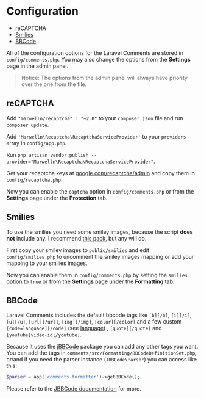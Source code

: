 # Configuration

- [reCAPTCHA](#recaptcha)
- [Smilies](#smilies)
- [BBCode](#bbcode)

All of the configuration options for the Laravel Comments are stored in `config/comments.php`.
You may also change the options from the __Settings__ page in the admin panel.

> Notice: The options from the admin panel will always have priority over the one from the file.

## reCAPTCHA

Add `"marwelln/recaptcha" : "~2.0"` to your `composer.json` file and run `composer update`.

Add `'Marwelln\Recaptcha\RecaptchaServiceProvider'` to your `providers` array in `config/app.php`.

Run `php artisan vendor:publish --provider="Marwelln\Recaptcha\RecaptchaServiceProvider"`.

Get your recaptcha keys at [google.com/recaptcha/admin](https://www.google.com/recaptcha/admin) and copy them in `config/recaptcha.php`.

Now you can enable the `captcha` option in `config/comments.php` or from the __Settings__ page under the __Protection__ tab.

## Smilies

To use the smilies you need some smiley images, because the script __does not__ include any. I recommend [this pack](http://graphicriver.net/item/matte-motes-emoticon-set/33923), but any will do.

First copy your smiley images to `public/smilies` and edit `config/smilies.php` to uncomment the smiley images mapping or add your mapping to your smilies images.

Now you can enable them in `config/comments.php` by setting the `smilies` option to `true` or from the __Settings__ page under the __Formatting__ tab.

## BBCode

Laravel Comments includes the default bbcode tags like `[b][/b]`, `[i][/i]`, `[u][/u]`, `[url][/url]`, `[img][/img]`, `[color][/color]` and a few custom `[code=language][/code]` (see [language](http://prismjs.com/#languages-list)) , `[quote][/quote]` and `[youtube]video-id[/youtube]`.

Because it uses the [jBBCode](http://jbbcode.com) package you can add any other tags you want. <br>
You can add the tags in `comments/src/Formatting/BBCodeDefinitionSet.php`, or/and if you need the parser instance (`JBBCode\Parser`) you can access like this:

```php
$parser = app('comments.formatter')->getBBCode();
```

Please refer to the [JBBCode documentation](http://jbbcode.com) for more.
